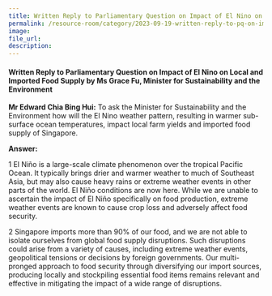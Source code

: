 ```yaml
---
title: Written Reply to Parliamentary Question on Impact of El Nino on Local and Imported Food Supply by Ms Grace Fu, Minister for Sustainability and the Environment
permalink: /resource-room/category/2023-09-19-written-reply-to-pq-on-impact-of-el-nino-on-local-and-imported-food-supply/
image:
file_url:
description:
---
```

 
#### Written Reply to Parliamentary Question on Impact of El Nino on Local and Imported Food Supply by Ms Grace Fu, Minister for Sustainability and the Environment
 
**Mr Edward Chia Bing Hui:** To ask the Minister for Sustainability and the Environment how will the El Nino weather pattern, resulting in warmer sub-surface ocean temperatures, impact local farm yields and imported food supply of Singapore.
 
**Answer:**
 
1	 El Niño is a large-scale climate phenomenon over the tropical Pacific Ocean. It typically brings drier and warmer weather to much of Southeast Asia, but may also cause heavy rains or extreme weather events in other parts of the world. El Niño conditions are now here. While we are unable to ascertain the impact of El Niño specifically on food production, extreme weather events are known to cause crop loss and adversely affect food security. 

2	Singapore imports more than 90% of our food, and we are not able to isolate ourselves from global food supply disruptions. Such disruptions could arise from a variety of causes, including extreme weather events, geopolitical tensions or decisions by foreign governments. Our multi-pronged approach to food security through diversifying our import sources, producing locally and stockpiling essential food items remains relevant and effective in mitigating the impact of a wide range of disruptions.


 
